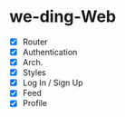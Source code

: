 # we-ding-Web

- [x] Router
- [x] Authentication
- [x] Arch.
- [x] Styles
- [x] Log In / Sign Up
- [x] Feed
- [x] Profile
